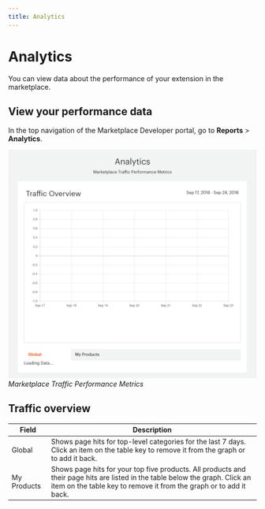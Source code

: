 ```yaml
---
title: Analytics
---
```


# Analytics

You can view data about the performance of your extension in the marketplace.

## View your performance data

In the top navigation of the Marketplace Developer portal, go to **Reports** >  **Analytics**.

![](../../sellers/_images/reports-analytics.png)
_Marketplace Traffic Performance Metrics_

## Traffic overview

|Field|Description|
|------|-----------|
|Global|Shows page hits for top-level categories for the last 7 days. Click an item on the table key to remove it from the graph or to add it back.|
|My Products|Shows page hits for your top five products. All products and their page hits are listed in the table below the graph. Click an item on the table key to remove it from the graph or to add it back.|
